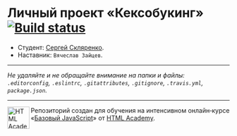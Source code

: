 # Личный проект «Кексобукинг» [![Build status][travis-image]][travis-url]

* Студент: [Сергей Скляренко](https://up.htmlacademy.ru/javascript/11/user/89527).
* Наставник: `Вячеслав Зайцев`.

---

_Не удаляйте и не обращайте внимание на папки и файлы:_<br>
_`.editorconfig`, `.eslintrc`, `.gitattributes`, `.gitignore`, `.travis.yml`, `package.json`._

---

<a href="https://htmlacademy.ru/intensive/javascript"><img align="left" width="50" height="50" title="HTML Academy" src="https://up.htmlacademy.ru/static/img/intensive/javascript/logo-for-github.svg"></a>

Репозиторий создан для обучения на интенсивном онлайн‑курсе «[Базовый JavaScript](https://htmlacademy.ru/intensive/javascript)» от [HTML Academy](https://htmlacademy.ru).

[travis-image]: https://travis-ci.org/htmlacademy-javascript/89527-keksobooking.svg?branch=master
[travis-url]: https://travis-ci.org/htmlacademy-javascript/89527-keksobooking

